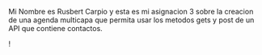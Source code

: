 Mi Nombre es Rusbert Carpio y esta es mi asignacion 3 sobre la creacion de una agenda multicapa que permita usar los metodos gets y post de un API que contiene contactos.

!